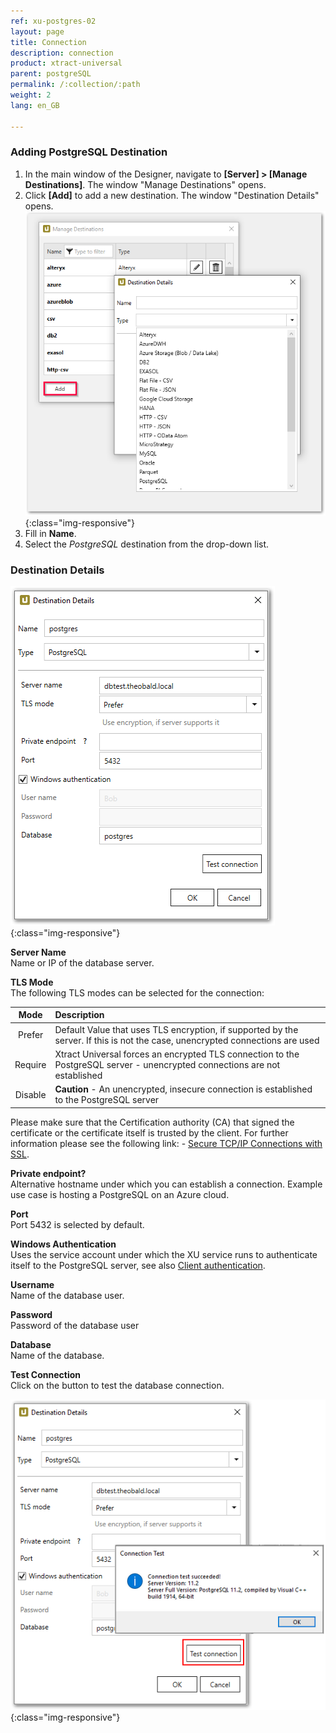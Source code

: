 ```yaml
---
ref: xu-postgres-02
layout: page
title: Connection
description: connection
product: xtract-universal
parent: postgreSQL
permalink: /:collection/:path
weight: 2
lang: en_GB

---
```

### Adding PostgreSQL Destination
1. In the main window of the Designer, navigate to **[Server] > [Manage Destinations]**. The window "Manage Destinations" opens.
2. Click **[Add]** to add a new destination. The window "Destination Details" opens.
![XU_MySQL_Destination](/img/content/add-select-destination.png){:class="img-responsive"}
3. Fill in **Name**.
4. Select the *PostgreSQL* destination from the drop-down list.

### Destination Details

![DESTINATION DETAILS](/img/content/xu/postgres_destination_details.png){:class="img-responsive"}

**Server Name**<br>
Name or IP of the database server.

**TLS Mode**<br>
The following TLS modes can be selected for the connection:

|Mode|Description
|:--:|:---|
| Prefer | Default Value that uses TLS encryption, if supported by the server. If this is not the case, unencrypted connections are used|
| Require | Xtract Universal forces an encrypted TLS connection to the PostgreSQL server - unencrypted connections are not established |
| Disable |**Caution** - An unencrypted, insecure connection is established to the PostgreSQL server |

Please make sure that the Certification authority (CA) that signed the certificate or the certificate itself is trusted by the client.
For further information please see the following link: - [Secure TCP/IP Connections with SSL](https://www.postgresql.org/docs/11/ssl-tcp.html).

**Private endpoint?**<br>
Alternative hostname under which you can establish a connection. Example use case is hosting a PostgreSQL on an Azure cloud.

**Port**<br>
Port 5432 is selected by default.

**Windows Authentication**<br>
Uses the service account under which the XU service runs to authenticate itself to the PostgreSQL server, see also [Client authentication](https://www.postgresql.org/docs/11/client-authentication.html).

**Username**<br>
Name of the database user.

**Password**<br>
Password of the database user

**Database**<br>
Name of the database.

**Test Connection**<br>
Click on the button to test the database connection.

![DESTINATION DETAILS](/img/content/xu/postgres_test_connection.png){:class="img-responsive"}

